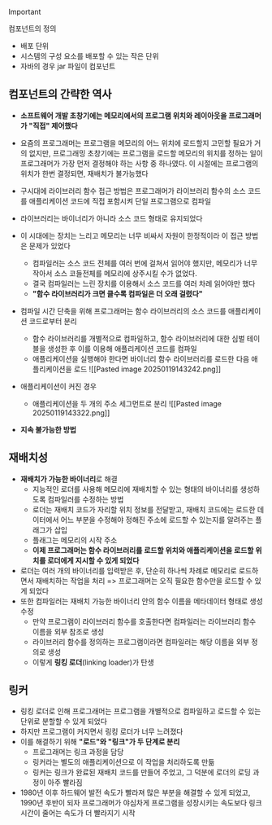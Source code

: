 >[!important]
>컴포넌트의 정의
> - 배포 단위
> - 시스템의 구성 요소를 배포할 수 있는 작은 단위
> - 자바의 경우 jar 파일이 컴포넌트


## 컴포넌트의 간략한 역사
- **소프트웨어 개발 초창기에는 메모리에서의 프로그램 위치와 레이아웃을 프로그래머가 "직접" 제어했다**
- 요즘의 프로그래머는 프로그램을 메모리의 어느 위치에 로드할지 고민할 필요가 거의 없지만, 프로그래밍 초창기에는 프로그램을 로드할 메모리의 위치를 정하는 일이 프로그래머가 가장 먼저 결정해야 하는 사항 중 하나였다. 이 시절에는 프로그램의 위치가 한번 결정되면, 재배치가 불가능했다
- 구시대에 라이브러리 함수 접근 방법은 프로그래머가 라이브러리 함수의 소스 코드를 애플리케이션 코드에 직접 포함시켜 단일 프로그램으로 컴파일
- 라이브러리는 바이너리가 아니라 소스 코드 형태로 유지되었다
- 이 시대에는 장치는 느리고 메모리는 너무 비싸서 자원이 한정적이라 이 접근 방법은 문제가 있었다
	- 컴파일러는 소스 코드 전체를 여러 번에 걸쳐서 읽어야 했지만, 메모리가 너무 작아서 소스 코들전체를 메모리에 상주시킬 수가 없었다. 
	- 결국 컴파일러는 느린 장치를 이용해서 소스 코드를 여러 차례 읽어야만 했다
	- **"함수 라이브러리가 크면 클수록 컴파일은 더 오래 걸렸다"**
- 컴파일 시간 단축을 위해 프로그래머는 함수 라이브러리의 소스 코드를 애플리케이션 코드로부터 분리
	- 함수 라이브러리를 개별적으로 컴파일하고, 함수 라이브러리에 대한 심벌 테이블을 생성한 후 이를 이용해 애플리케이션 코드를 컴파일
	- 애플리케이션을 실행해야 한다면 바이너리 함수 라이브러리를 로드한 다음 애플리케이션을 로드
![[Pasted image 20250119143242.png]]

- 애플리케이션이 커진 경우
	- 애플리케이션을 두 개의 주소 세그먼트로 분리
![[Pasted image 20250119143322.png]]
- **지속 불가능한 방법**

## 재배치성
-  **재배치가 가능한 바이너리**로 해결
	- 지능적인 로더를 사용해 메모리에 재배치할 수 있는 형태의 바이너리를 생성하도록 컴파일러를 수정하는 방법
	- 로더는 재배치 코드가 자리할 위치 정보를 전달받고, 재배치 코드에는 로드한 데이터에서 어느 부분을 수정해야 정해진 주소에 로드할 수 있는지를 알려주는 플래그가 삽입
	- 플래그는 메모리의 시작 주소
	- **이제 프로그래머는 함수 라이브러리를 로드할 위치와 애플리케이션을 로드할 위치를 로더에게 지시할 수 있게 되었다**
- 로더는 여러 개의 바이너리를 입력받은 후, 단순히 하나씩 차례로 메모리로 로드하면서 재배치하는 작업을 처리 => 프로그래머는 오직 필요한 함수만을 로드할 수 있게 되었다
- 또한 컴파일러는 재배치 가능한 바이너리 안의 함수 이름을 메타데이터 형태로 생성 수정
	- 만약 프로그램이 라이브러리 함수를 호출한다면 컴파일러는 라이브러리 함수 이름을 외부 참조로 생성
	- 라이브러리 함수를 정의하는 프로그램이라면 컴파일러는 해당 이름을 외부 정의로 생성
	- 이렇게 **링킹 로더**(linking loader)가 탄생

## 링커
- 링킹 로더로 인해 프로그래머는 프로그램을 개별적으로 컴파일하고 로드할 수 있는 단위로 분할할 수 있게 되었다
- 하지만 프로그램이 커지면서 링킹 로더가 너무 느려졌다
- 이를 해결하기 위해 **"로드"와 "링크"가 두 단계로 분리**
	- 프로그래머는 링크 과정을 담당
	- 링커라는 별도의 애플리케이션으로 이 작업을 처리하도록 만듦
	- 링커는 링크가 완료된 재배치 코드를 만들어 주었고, 그 덕분에 로더의 로딩 과정이 아주 빨라짐
- 1980년 이후 하드웨어 발전 속도가 빨라져 많은 부분을 해결할 수 있게 되었고, 1990년 후반이 되자 프로그래머가 야심차게 프로그램을 성장시키는 속도보다 링크 시간이 줄어는 속도가 더 빨라지기 시작

